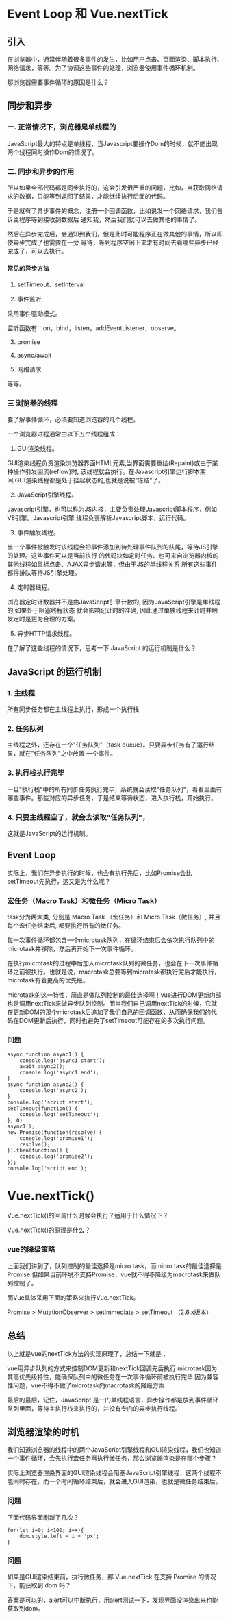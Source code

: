 # Event Loop 和 Vue.nextTick

## 引入

在浏览器中，通常伴随着很多事件的发生，比如用户点击、页面渲染、脚本执行、网络请求，等等。为了协调这些事件的处理，浏览器使用事件循环机制。

那浏览器需要事件循环的原因是什么？

## 同步和异步

### 一. 正常情况下，浏览器是单线程的

JavaScript最大的特点是单线程，当Javascript要操作Dom的时候，就不能出现两个线程同时操作Dom的情况了。

### 二. 同步和异步的作用
    
所以如果全部代码都是同步执行的，这会引发很严重的问题，比如，当获取网络请求的数据，只能等到返回了结果，才能继续执行后面的代码。

于是就有了异步事件的概念，注册一个回调函数，比如说发一个网络请求，我们告诉主程序等到接收到数据后
通知我，然后我们就可以去做其他的事情了。

然后在异步完成后，会通知到我们，但是此时可能程序正在做其他的事情，所以即使异步完成了也需要在一旁
等待，等到程序空闲下来才有时间去看哪些异步已经完成了，可以去执行。

#### 常见的异步方法

1. setTimeout、setInterval

2. 事件监听

采用事件驱动模式。

监听函数有：on，bind，listen，addEventListener，observe。

3. promise

4. async/await

5. 网络请求

等等。

### 三 浏览器的线程

要了解事件循环，必须要知道浏览器的几个线程。

一个浏览器进程通常由以下五个线程组成：

1. GUI渲染线程。

GUI渲染线程负责渲染浏览器界面HTML元素,当界面需要重绘(Repaint)或由于某种操作引发回流(reflow)时,
该线程就会执行。在Javascript引擎运行脚本期间,GUI渲染线程都是处于挂起状态的,也就是说被”冻结”了。

2. JavaScript引擎线程。

Javascript引擎，也可以称为JS内核，主要负责处理Javascript脚本程序，例如V8引擎。Javascript引擎
线程负责解析Javascript脚本，运行代码。

3. 事件触发线程。

当一个事件被触发时该线程会把事件添加到待处理事件队列的队尾，等待JS引擎的处理。这些事件可以是当前执行
的代码块如定时任务、也可来自浏览器内核的其他线程如鼠标点击、AJAX异步请求等，但由于JS的单线程关系
所有这些事件都得排队等待JS引擎处理。

4. 定时器线程。

浏览器定时计数器并不是由JavaScript引擎计数的, 因为JavaScript引擎是单线程的,如果处于阻塞线程状态
就会影响记计时的准确, 因此通过单独线程来计时并触发定时是更为合理的方案。

5. 异步HTTP请求线程。

在了解了这些线程的情况下，思考一下 JavaScript 的运行机制是什么？

## JavaScript 的运行机制

### 1. 主线程

所有同步任务都在主线程上执行，形成一个执行栈

### 2. 任务队列

主线程之外，还存在一个"任务队列"（task queue）。只要异步任务有了运行结果，就在"任务队列"之中放置
一个事件。

### 3. 执行栈执行完毕

一旦"执行栈"中的所有同步任务执行完毕，系统就会读取"任务队列"，看看里面有哪些事件。那些对应的异步任务，于是结束等待状态，进入执行栈，开始执行。

### 4. 只要主线程空了，就会去读取"任务队列"，

这就是JavaScript的运行机制。

## Event Loop

实际上，我们在异步执行的时候，也会有执行先后，比如Promise会比setTimeout先执行，这又是为什么呢？

### 宏任务（Macro Task）和微任务（Micro Task）

task分为两大类, 分别是 Macro Task （宏任务）和 Micro Task（微任务）, 并且每个宏任务结束后, 
都要执行所有的微任务。

每一次事件循环都包含一个microtask队列，在循环结束后会依次执行队列中的microtask并移除，然后再开始下一次事件循环。

在执行microtask的过程中后加入microtask队列的微任务，也会在下一次事件循环之前被执行。也就是说，macrotask总要等到microtask都执行完后才能执行，microtask有着更高的优先级。

microtask的这一特性，简直是做队列控制的最佳选择啊！vue进行DOM更新内部也是调用nextTick来做异步队列控制。而当我们自己调用nextTick的时候，它就在更新DOM的那个microtask后追加了我们自己的回调函数，从而确保我们的代码在DOM更新后执行，同时也避免了setTimeout可能存在的多次执行问题。

### 问题

```
async function async1() {
    console.log('async1 start');
    await async2();
    console.log('async1 end');
}
async function async2() {
    console.log('async2');
}
console.log('script start');
setTimeout(function() {
    console.log('setTimeout');
}, 0)
async1();
new Promise(function(resolve) {
    console.log('promise1');
    resolve();
}).then(function() {
    console.log('promise2');
});
console.log('script end');
```

# Vue.nextTick()

Vue.nextTick()的回调什么时候会执行？适用于什么情况下？

Vue.nextTick()的原理是什么？

### vue的降级策略

上面我们讲到了，队列控制的最佳选择是micro task，而micro task的最佳选择是Promise.但如果当前环境不支持Promise，vue就不得不降级为macrotask来做队列控制了。

而Vue具体采用下面的策略来执行Vue.nextTick。

Promise > MutationObserver > setImmediate > setTimeout （2.6.x版本）

## 总结

以上就是vue的nextTick方法的实现原理了，总结一下就是：

vue用异步队列的方式来控制DOM更新和nextTick回调先后执行
microtask因为其高优先级特性，能确保队列中的微任务在一次事件循环前被执行完毕
因为兼容性问题，vue不得不做了microtask向macrotask的降级方案

最后的最后，记住，JavaScript 是一门单线程语言，异步操作都是放到事件循环队列里面，等待主执行栈来执行的，并没有专门的异步执行线程。

## 浏览器渲染的时机

我们知道浏览器的线程中的两个JavaScript引擎线程和GUI渲染线程，我们也知道一个事件循环，会先执行宏任务再执行微任务，那么浏览器渲染是在哪个步骤？

实际上浏览器渲染界面的GUI渲染线程会阻塞JavaScript引擎线程，这两个线程不能同时存在，而一个时间循环结束后，就会进入GUI渲染，也就是微任务结束后。

### 问题

下面代码界面刷新了几次？

```
for(let i=0; i<100; i++){
    dom.style.left = i + 'px';
}
```

### 问题

如果是GUI渲染结束前，执行微任务，那 Vue.nextTick 在支持 Promise 的情况下，能获取到 dom 吗？

答案是可以的，alert可以中断执行，用alert测试一下，发现界面没渲染出来也能获取到dom。
